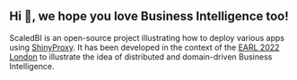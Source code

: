 ## Hi 👋, we hope you love Business Intelligence too!

ScaledBI is an open-source project illustrating how to deploy various apps using [ShinyProxy](https://www.shinyproxy.io/). It has been developed in the context of the [EARL 2022 London](https://www.ascent.io/earl) to illustrate the idea of distributed and domain-driven Business Intelligence.

